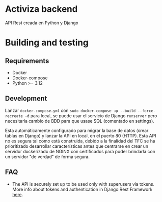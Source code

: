 # Activiza backend

API Rest creada en Python y Django

# Building and testing

## Requirements

-   Docker
-   Docker-compose
-   Python >= 3.12 

## Development

Lanzar `docker-compose.yml` con `sudo docker-compose up --build --force-recreate -d` para local, se puede usar el servicio de Django `runserver` pero necesitaria cambio de BDD para que usase SQL (comentado en settings).

Esta automáticamente configurado para migrar la base de datos (crear tablas en Django) y lanzar la API en local, en el puerto 80 (HTTP). Esta API no es segura tal como está construida, debido a la finalidad del TFC se ha prioritizado desarrollar características antes que centrarse en crear un servidor dockerizado de NGINX con certificados para poder brindarla con un servidor "de verdad" de forma segura.

## FAQ

-   The API is securely set up to be used only with superusers via tokens. More info about tokens and authentication in Django Rest Framework [here](https://www.django-rest-framework.org/api-guide/authentication/).
